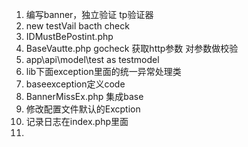 1. 编写banner，独立验证 tp验证器
2. new testVail bacth check
3. IDMustBePostint.php 
4. BaseVautte.php gocheck 获取http参数 对参数做校验
5. app\api\model\test as testmodel
6. lib下面exception里面的统一异常处理类
7. baseexception定义code
8. BannerMissEx.php 集成base
9. 修改配置文件默认的Excption
10. 记录日志在index.php里面
11. 